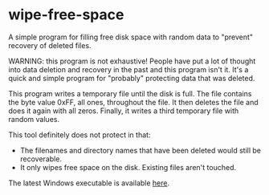 # wipe-free-space
A simple program for filling free disk space with random data to "prevent" recovery of deleted files.

WARNING: this program is not exhaustive!  People have put a lot of thought into data deletion and recovery in the past and this program isn't it.  It's a quick and simple program for "probably" protecting data that
was deleted.

This program writes a temporary file until the disk is full.  The file contains the byte value 0xFF, all ones, throughout the file.  It then deletes the file and does it again with all zeros.  Finally, it writes a third temporary file with random values.

This tool definitely does not protect in that:

- The filenames and directory names that have been deleted would still be recoverable.
- It only wipes free space on the disk.  Existing files aren't touched.

The latest Windows executable is available [here](dist/wipe_free_space.exe).
